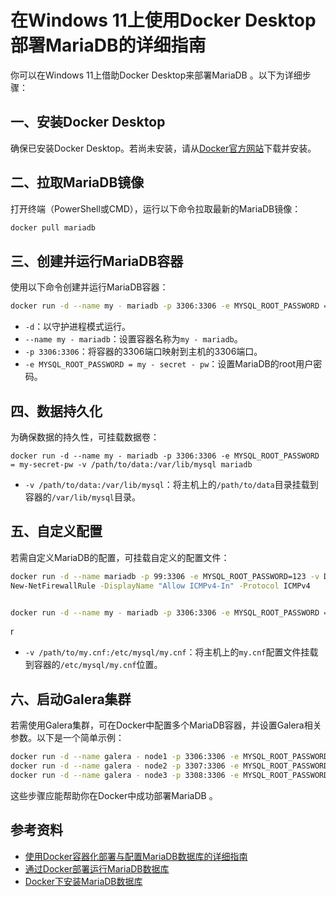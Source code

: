 # 在Windows 11上使用Docker Desktop部署MariaDB的详细指南

你可以在Windows 11上借助Docker Desktop来部署MariaDB 。以下为详细步骤：

## 一、安装Docker Desktop

确保已安装Docker Desktop。若尚未安装，请从[Docker官方网站](https://www.docker.com/products/docker-desktop/)下载并安装。

## 二、拉取MariaDB镜像

打开终端（PowerShell或CMD），运行以下命令拉取最新的MariaDB镜像：

```bash
docker pull mariadb
```

## 三、创建并运行MariaDB容器

使用以下命令创建并运行MariaDB容器：

```bash
docker run -d --name my - mariadb -p 3306:3306 -e MYSQL_ROOT_PASSWORD = my - secret - pw mariadb
```

- `-d`：以守护进程模式运行。
- `--name my - mariadb`：设置容器名称为`my - mariadb`。
- `-p 3306:3306`：将容器的3306端口映射到主机的3306端口。
- `-e MYSQL_ROOT_PASSWORD = my - secret - pw`：设置MariaDB的root用户密码。

## 四、数据持久化

为确保数据的持久性，可挂载数据卷：

```bash[[]]
docker run -d --name my - mariadb -p 3306:3306 -e MYSQL_ROOT_PASSWORD = my-secret-pw -v /path/to/data:/var/lib/mysql mariadb
```

- `-v /path/to/data:/var/lib/mysql`：将主机上的`/path/to/data`目录挂载到容器的`/var/lib/mysql`目录。

## 五、自定义配置

若需自定义MariaDB的配置，可挂载自定义的配置文件：

```bash
docker run -d --name mariadb -p 99:3306 -e MYSQL_ROOT_PASSWORD=123 -v D:\mariadbData\my.ini:/etc/mysql/my.cnf -v D:\mariadbData:/var/lib/mysql mariadb
New-NetFirewallRule -DisplayName "Allow ICMPv4-In" -Protocol ICMPv4


docker run -d --name my - mariadb -p 3306:3306 -e MYSQL_ROOT_PASSWORD = my - secret - pw -v /path/to/my.cnf:/etc/mysql/my.cnf mariadb
```

r

- `-v /path/to/my.cnf:/etc/mysql/my.cnf`：将主机上的`my.cnf`配置文件挂载到容器的`/etc/mysql/my.cnf`位置。

## 六、启动Galera集群

若需使用Galera集群，可在Docker中配置多个MariaDB容器，并设置Galera相关参数。以下是一个简单示例：

```bash
docker run -d --name galera - node1 -p 3306:3306 -e MYSQL_ROOT_PASSWORD = my - secret - pw -e WSREP_CLUSTER_ADDRESS = "gcomm://node1_ip,node2_ip,node3_ip" mariadb
docker run -d --name galera - node2 -p 3307:3306 -e MYSQL_ROOT_PASSWORD = my - secret - pw -e WSREP_CLUSTER_ADDRESS = "gcomm://node1_ip,node2_ip,node3_ip" mariadb
docker run -d --name galera - node3 -p 3308:3306 -e MYSQL_ROOT_PASSWORD = my - secret - pw -e WSREP_CLUSTER_ADDRESS = "gcomm://node1_ip,node2_ip,node3_ip" mariadb
```

这些步骤应能帮助你在Docker中成功部署MariaDB 。

## 参考资料

- [使用Docker容器化部署与配置MariaDB数据库的详细指南](https://www.oryoy.com/news/shi-yong-docker-rong-qi-hua-bu-shu-yu-pei-zhi-mariadb-shu-yu-pei-zhi-mariadb-shu-ju-ku-de-xiang-xi-zhi-nan.html)
- [通过Docker部署运行MariaDB数据库](https://www.wbolt.com/mariadb-docker.html)
- [Docker下安装MariaDB数据库](https://www.oryoy.com/news/yi-zhao-zhang-wo-mariadb-zhi-jie-an-zhuang-yu-docker-bu-shu-quan-gong-lve.html)
